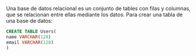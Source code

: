Una base de datos relacional es un conjunto de tables con filas y columnas, que se relacionan entre ellas mediante los datos.
Para crear una tabla de una base de datos:
```sql
CREATE TABLE Users(
name VARCHAR(128)
email VARCHAR(128)
)
```
